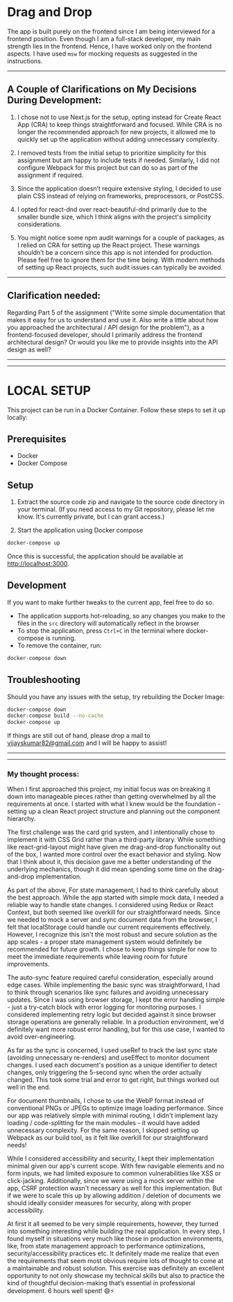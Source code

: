 # Drag and Drop

The app is built purely on the frontend since I am being interviewed for a frontend position. Even though I am a full-stack developer, my main strength lies in the frontend. Hence, I have worked only on the frontend aspects. I have used `msw` for mocking requests as suggested in the instructions.

---

## A Couple of Clarifications on My Decisions During Development:

1. I chose not to use Next.js for the setup, opting instead for Create React App (CRA) to keep things straightforward and focused. While CRA is no longer the recommended approach for new projects, it allowed me to quickly set up the application without adding unnecessary complexity.

2. I removed tests from the initial setup to prioritize simplicity for this assignment but am happy to include tests if needed. Similarly, I did not configure Webpack for this project but can do so as part of the assignment if required.

3. Since the application doesn’t require extensive styling, I decided to use plain CSS instead of relying on frameworks, preprocessors, or PostCSS.

4. I opted for react-dnd over react-beautiful-dnd primarily due to the smaller bundle size, which I think aligns with the project's simplicity considerations.

5. You might notice some npm audit warnings for a couple of packages, as I relied on CRA for setting up the React project. These warnings shouldn’t be a concern since this app is not intended for production. Please feel free to ignore them for the time being. With modern methods of setting up React projects, such audit issues can typically be avoided.

---

## Clarification needed:

Regarding Part 5 of the assignment ("Write some simple documentation that makes it easy for us to understand and use it. Also write a little about how you approached the architectural / API design for the problem"), as a frontend-focused developer, should I primarily address the frontend architectural design? Or would you like me to provide insights into the API design as well?

---

---

# LOCAL SETUP

This project can be run in a Docker Container. Follow these steps to set it up locally:

## Prerequisites

- Docker
- Docker Compose

## Setup

1. Extract the source code zip and navigate to the source code directory in your terminal. (If you need access to my Git repository, please let me know. It's currently private, but I can grant access.)

2. Start the application using Docker compose

```sh
docker-compose up
```

Once this is successful, the application should be available at [http://localhost:3000](http://localhost:3000).

## Development

If you want to make further tweaks to the current app, feel free to do so.

- The application supports hot-reloading, so any changes you make to the files in the `src` directory will automatically reflect in the browser
- To stop the application, press `Ctrl+C` in the terminal where docker-compose is running.
- To remove the container, run:

```sh
docker-compose down
```

## Troubleshooting

Should you have any issues with the setup, try rebuilding the Docker Image:

```sh
docker-compose down
docker-compose build --no-cache
docker-compose up
```

If things are still out of hand, please drop a mail to [vijayskumar82@gmail.com](mailto:vijayskumar82@gmail.com) and I will be happy to
assist!

---

---

### My thought process:

When I first approached this project, my initial focus was on breaking it down into manageable pieces rather than getting overwhelmed by all the requirements at once. I started with what I knew would be the foundation - setting up a clean React project structure and planning out the component hierarchy.

The first challenge was the card grid system, and I intentionally chose to implement it with CSS Grid rather than a third-party library. While something like react-grid-layout might have given me drag-and-drop functionality out of the box, I wanted more control over the exact behavior and styling. Now that I think about it, this decision gave me a better understanding of the underlying mechanics, though it did mean spending some time on the drag-and-drop implementation.

As part of the above, For state management, I had to think carefully about the best approach. While the app started with simple mock data, I needed a reliable way to handle state changes. I considered using Redux or React Context, but both seemed like overkill for our straightforward needs. Since we needed to mock a server and sync document data from the browser, I felt that localStorage could handle our current requirements effectively. However, I recognize this isn't the most robust and secure solution as the app scales - a proper state management system would definitely be recommended for future growth. I chose to keep things simple for now to meet the immediate requirements while leaving room for future improvements.

The auto-sync feature required careful consideration, especially around edge cases. While implementing the basic sync was straightforward, I had to think through scenarios like sync failures and avoiding unnecessary updates. Since I was using browser storage, I kept the error handling simple - just a try-catch block with error logging for monitoring purposes. I considered implementing retry logic but decided against it since browser storage operations are generally reliable. In a production environment, we'd definitely want more robust error handling, but for this use case, I wanted to avoid over-engineering.

As far as the sync is concerned, I used useRef to track the last sync state (avoiding unnecessary re-renders) and useEffect to monitor document changes. I used each document's position as a unique identifier to detect changes, only triggering the 5-second sync when the order actually changed. This took some trial and error to get right, but things worked out well in the end.

For document thumbnails, I chose to use the WebP format instead of conventional PNGs or JPEGs to optimize image loading performance. Since our app was relatively simple with minimal routing, I didn't implement lazy loading / code-splitting for the main modules - it would have added unnecessary complexity. For the same reason, I skipped setting up Webpack as our build tool, as it felt like overkill for our straightforward needs!

While I considered accessibility and security, I kept their implementation minimal given our app's current scope. With few navigable elements and no form inputs, we had limited exposure to common vulnerabilities like XSS or click-jacking. Additionally, since we were using a mock server within the app, CSRF protection wasn't necessary as well for this implementation. But if we were to scale this up by allowing addition / deletion of documents we should ideally consider measures for security, along with proper accessibility.

At first it all seemed to be very simple requirements, however, they turned into something interesting while building the real application. In every step, I found myself in situations very much like those in production environments, like, from state management approach to performance optimizations, security/accessibility practices etc. It definitely made me realize that even the requirements that seem most obvious require lots of thought to come at a maintainable and robust solution. This exercise was definitely an excellent opportunity to not only showcase my technical skills but also to practice the kind of thoughtful decision-making that’s essential in professional development. 6 hours well spent! 😄⚡️
